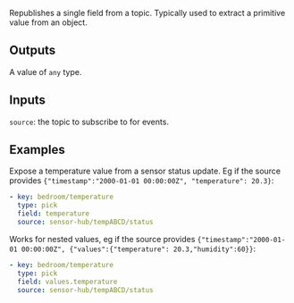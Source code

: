 Republishes a single field from a topic. Typically used to extract a primitive value from an object.

## Outputs

A value of `any` type.

## Inputs

`source`: the topic to subscribe to for events.

## Examples

Expose a temperature value from a sensor status update. Eg if the source provides `{"timestamp":"2000-01-01 00:00:00Z", "temperature": 20.3}`:

```yaml
- key: bedroom/temperature
  type: pick
  field: temperature
  source: sensor-hub/tempABCD/status
```

Works for nested values, eg if the source provides `{"timestamp":"2000-01-01 00:00:00Z", {"values":{"temperature": 20.3,"humidity":60}}`:

```yaml
- key: bedroom/temperature
  type: pick
  field: values.temperature
  source: sensor-hub/tempABCD/status
```
